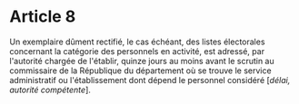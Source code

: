 # Article 8

Un exemplaire dûment rectifié, le cas échéant, des listes électorales concernant la catégorie des personnels en activité, est adressé, par l'autorité chargée de l'établir, quinze jours au moins avant le scrutin au commissaire de la République du département où se trouve le service administratif ou l'établissement dont dépend le personnel considéré [*délai, autorité compétente*].
